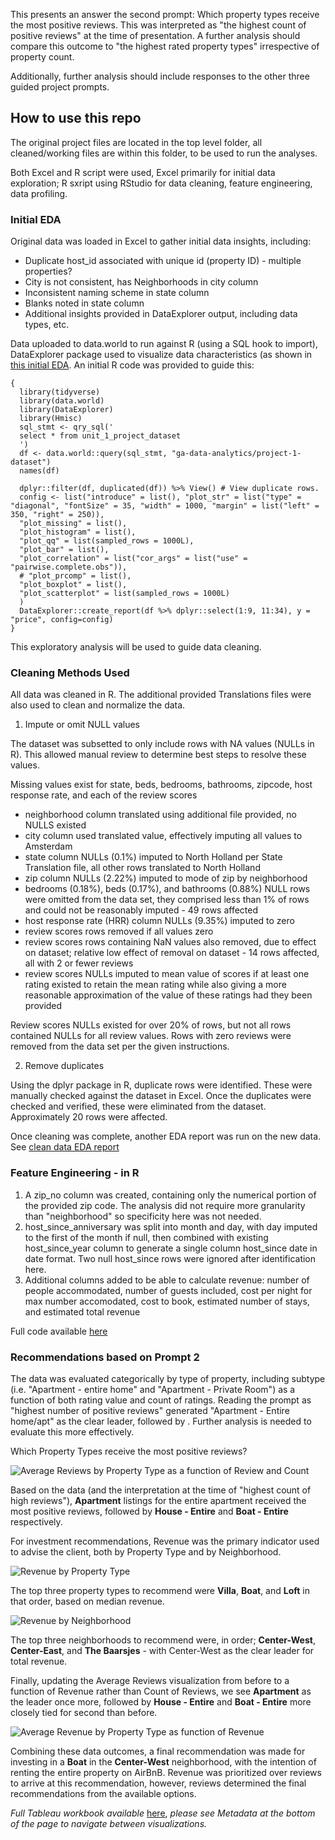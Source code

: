 This presents an answer the second prompt: Which property types receive the most positive reviews. This was interpreted as "the highest count of positive reviews" at the time of presentation. A further analysis should compare this outcome to "the highest rated property types" irrespective of property count. 

Additionally, further analysis should include responses to the other three guided project prompts.


## How to use this repo

The original project files are located in the top level folder, all cleaned/working files are within this folder, to be used to run the analyses. 

Both Excel and R script were used, Excel primarily for initial data exploration; R sxript using RStudio for data cleaning, feature engineering, data profiling.

### Initial EDA
Original data was loaded in Excel to gather initial data insights, including:
* Duplicate host_id associated with unique id (property ID) - multiple properties?
* City is not consistent, has Neighborhoods in city column
* Inconsistent naming scheme in state column
* Blanks noted in state column
* Additional insights provided in DataExplorer output, including data types, etc.

Data uploaded to data.world to run against R (using a SQL hook to import), DataExplorer package used to visualize data characteristics (as shown in [this initial EDA](final-project/edaReport_initialdata.pdf). An initial R code was provided to guide this:

```
{
  library(tidyverse)
  library(data.world)
  library(DataExplorer)
  library(Hmisc)
  sql_stmt <- qry_sql('
  select * from unit_1_project_dataset
  ')
  df <- data.world::query(sql_stmt, "ga-data-analytics/project-1-dataset")
  names(df)

  dplyr::filter(df, duplicated(df)) %>% View() # View duplicate rows.
  config <- list("introduce" = list(), "plot_str" = list("type" = "diagonal", "fontSize" = 35, "width" = 1000, "margin" = list("left" = 350, "right" = 250)),
  "plot_missing" = list(),
  "plot_histogram" = list(),
  "plot_qq" = list(sampled_rows = 1000L),
  "plot_bar" = list(),
  "plot_correlation" = list("cor_args" = list("use" = "pairwise.complete.obs")),
  # "plot_prcomp" = list(),
  "plot_boxplot" = list(),
  "plot_scatterplot" = list(sampled_rows = 1000L)
  )
  DataExplorer::create_report(df %>% dplyr::select(1:9, 11:34), y = "price", config=config)
}
```

This exploratory analysis will be used to guide data cleaning.

### Cleaning Methods Used

All data was cleaned in R. The additional provided Translations files were also used to clean and normalize the data.


1. Impute or omit NULL values

The dataset was subsetted to only include rows with NA values (NULLs in R). This allowed manual review to determine best steps to resolve these values.

  Missing values exist for state, beds, bedrooms, bathrooms, zipcode, host response rate, and each of the review scores
  - neighborhood column translated using additional file provided, no NULLS existed
  - city column used translated value, effectively imputing all values to Amsterdam
  - state column NULLs (0.1%) imputed to North Holland per State Translation file, all other rows translated to North Holland
  - zip column NULLs (2.22%) imputed to mode of zip by neighborhood
  - bedrooms (0.18%), beds (0.17%), and bathrooms (0.88%) NULL rows were omitted from the data set, they comprised less than 1% of rows and could not be reasonably imputed - 49 rows affected
  - host response rate (HRR) column NULLs (9.35%) imputed to zero
  - review scores rows removed if all values zero
  - review scores rows containing NaN values also removed, due to effect on dataset; relative low effect of removal on dataset - 14 rows affected, all with 2 or fewer reviews
  - review scores NULLs imputed to mean value of scores if at least one rating existed to retain the mean rating while also giving a more reasonable approximation of the value of these ratings had they been provided
 
 Review scores NULLs existed for over 20% of rows, but not all rows contained NULLs for all review values. Rows with zero reviews were removed from the data set per the given instructions.


2. Remove duplicates

Using the dplyr package in R, duplicate rows were identified. These were manually checked against the dataset in Excel. Once the duplicates were checked and verified, these were eliminated from the dataset. Approximately 20 rows were affected.

Once cleaning was complete, another EDA report was run on the new data. See [clean data EDA report](final-project/edaReport_cleandata.pdf)


### Feature Engineering - in R

1. A zip_no column was created, containing only the numerical portion of the provided zip code. The analysis did not require more granularity than "neighborhood" so specificity here was not needed.
2. host_since_anniversary was split into month and day, with day imputed to the first of the month if null, then combined with existing host_since_year column to generate a single column host_since date in date format. Two null host_since rows were ignored after identification here.
3. Additional columns added to be able to calculate revenue: number of people accommodated, number of guests included, cost per night for max number accomodated, cost to book, estimated number of stays, and estimated total revenue

Full code available [here](final-project/a_dam_airbnb.R)

### Recommendations based on Prompt 2

The data was evaluated categorically by type of property, including subtype (i.e. "Apartment - entire home" and "Apartment - Private Room") as a function of both rating value and count of ratings. Reading the prompt as "highest number of positive reviews" generated "Apartment - Entire home/apt" as the clear leader, followed by . Further analysis is needed to evaluate this more effectively.

Which Property Types receive the most positive reviews?

![Average Reviews by Property Type as a function of Review and Count](https://github.com/Lwillio/ga-adam-airbnb/blob/main/final-project/images/avgRev-propType-reviews.png)

Based on the data (and the interpretation at the time of "highest count of high reviews"), **Apartment** listings for the entire apartment received the most positive reviews, followed by **House - Entire** and **Boat - Entire** respectively.

For investment recommendations, Revenue was the primary indicator used to advise the client, both by Property Type and by Neighborhood. 

![Revenue by Property Type](https://github.com/Lwillio/ga-adam-airbnb/blob/main/final-project/images/revenueByPropType.png)

The top three property types to recommend were **Villa**, **Boat**, and **Loft** in that order, based on median revenue. 

![Revenue by Neighborhood](https://github.com/Lwillio/ga-adam-airbnb/blob/main/final-project/images/revenueByNeighborhood.png)

The top three neighborhoods to recommend were, in order; **Center-West**, **Center-East**, and **The Baarsjes** - with Center-West as the clear leader for total revenue. 

Finally, updating the Average Reviews visualization from before to a function of Revenue rather than Count of Reviews, we see **Apartment** as the leader once more, followed by **House - Entire** and **Boat - Entire** more closely tied for second than before.

![Average Revenue by Property Type as function of Revenue](https://github.com/Lwillio/ga-adam-airbnb/blob/main/final-project/images/avgRev-propType-revenue.png)

Combining these data outcomes, a final recommendation was made for investing in a **Boat** in the **Center-West** neighborhood, with the intention of renting the entire property on AirBnB. Revenue was prioritized over reviews to arrive at this recommendation, however, reviews determined the final recommendations from the available options.

_Full Tableau workbook available_ [here](https://public.tableau.com/profile/lg1798#!/vizhome/Project1_672/HMAVGREVPTRT), _please see Metadata at the bottom of the page to navigate between visualizations._

